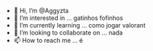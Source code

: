- 👋 Hi, I’m @Aggyzta
- 👀 I’m interested in ... gatinhos fofinhos 
- 🌱 I’m currently learning ... como jogar valorant
- 💞️ I’m looking to collaborate on ... nada 
- 📫 How to reach me ... é
